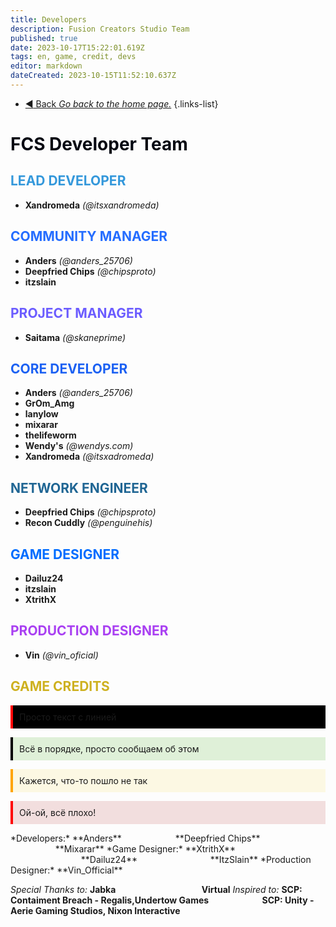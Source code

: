 ```yaml
---
title: Developers
description: Fusion Creators Studio Team
published: true
date: 2023-10-17T15:22:01.619Z
tags: en, game, credit, devs
editor: markdown
dateCreated: 2023-10-15T11:52:10.637Z
---
```


- [:arrow_backward: Back *Go back to the home page.*](/en/home#credits)
{.links-list}
# <font color="#050812">FCS Developer Team</font>
## <font color="#3498db">LEAD DEVELOPER</font>
- **Xandromeda** *(@itsxandromeda)*
## <font color="#256dff">COMMUNITY MANAGER</font>
- **Anders** *(@anders_25706)*
- **Deepfried Chips** *(@chipsproto)*
- **itzslain**
## <font color="#6c5dff">PROJECT MANAGER</font>
- **Saitama** *(@skaneprime)*
## <font color="#1c61f3">CORE DEVELOPER</font>
- **Anders** *(@anders_25706)*
- **GrOm_Amg**
- **lanylow**
- **mixarar**
- **thelifeworm**
- **Wendy's** *(@wendys.com)*
- **Xandromeda** *(@itsxadromeda)*
## <font color="#206694">NETWORK ENGINEER</font>
- **Deepfried Chips** *(@chipsproto)*
- **Recon Cuddly** *(@penguinehis)*
## <font color="#006dff">GAME DESIGNER</font>
- **Dailuz24**
- **itzslain**
- **XtrithX**
## <font color="#a940f2">PRODUCTION DESIGNER</font>
- **Vin** *(@vin_oficial)*

## <font color="#ceb120">GAME CREDITS</font>
<!DOCTYPE html>
<html>
 <head>
  <meta charset="utf-8">
  <title>Линия слева от текста</title>
  <style>
   .callout { 
    border-left: 4px solid red; /* Параметры линии */ 
    padding: 10px; /* Расстояние от линии до текста */
		background: black;
   }
   .info { border-color: black; background: #dff0d8; }
   .alert { border-color: red; background: #f2dede; }
   .warning { border-color: orange; background: #fcf8e3; }
  </style> 
 </head> 
 <body> 
  <p class="callout">Просто текст с линией</p>
  <p class="callout info">Всё в порядке, просто сообщаем об этом</p>
  <p class="callout warning">Кажется, что-то пошло не так</p>
  <p class="callout alert">Ой-ой, всё плохо!</p>
 </body>
</html>
*Developers:* **Anders**
⠀⠀⠀⠀⠀⠀⠀⠀**Deepfried Chips**
⠀ ⠀⠀⠀⠀⠀⠀⠀**Mixarar**
*Game Designer:* **XtrithX**
⠀⠀⠀⠀⠀⠀⠀⠀⠀⠀⠀**Dailuz24**
⠀⠀⠀⠀⠀⠀⠀⠀⠀⠀⠀**ItzSlain**
*Production Designer:* **Vin_Official**

*Special Thanks to:* **Jabka**
⠀⠀⠀⠀⠀⠀⠀⠀⠀⠀⠀⠀⠀**Virtual**
*Inspired to:* **SCP: Contaiment Breach - Regalis,Undertow Games
⠀⠀⠀⠀⠀⠀⠀⠀SCP: Unity - Aerie Gaming Studios, Nixon Interactive**